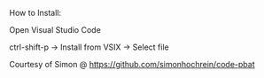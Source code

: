 How to Install:

Open Visual Studio Code

ctrl-shift-p -> Install from VSIX -> Select file


Courtesy of Simon @ https://github.com/simonhochrein/code-pbat